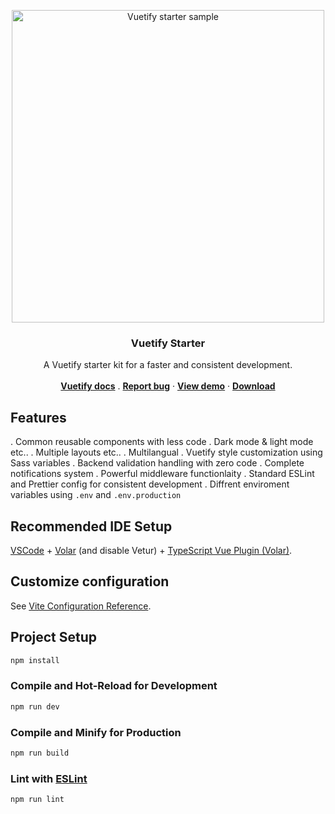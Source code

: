 <p align="center">
  <a href="https://vuetifyjs.com">
    <img src=".github/cover.png" alt="Vuetify starter sample" width="500" />
  </a>
</p>

<h3 align="center">Vuetify Starter</h3>

<p align="center">
  A Vuetify starter kit for a faster and consistent development.
  <br>
  <br>
  <a href="https://vuetifyjs.com"><strong>Vuetify docs</strong></a>
  .
  <a href="https://github.com/themustafaomar/vuetify-starter/issues/new"><strong>Report bug</strong></a>
  ·
  <a href="https://jvm-docs.vercel.app"><strong>View demo</strong></a>
  ·
  <a href="https://github.com/themustafaomar/vuetify-starter/archive/main.zip"><strong>Download</strong></a>
</p>

## Features

. Common reusable components with less code
. Dark mode & light mode etc..
. Multiple layouts etc..
. Multilangual
. Vuetify style customization using Sass variables
. Backend validation handling with zero code
. Complete notifications system
. Powerful middleware functionlaity
. Standard ESLint and Prettier config for consistent development
. Diffrent enviroment variables using `.env` and `.env.production`

## Recommended IDE Setup

[VSCode](https://code.visualstudio.com/) + [Volar](https://marketplace.visualstudio.com/items?itemName=Vue.volar) (and disable Vetur) + [TypeScript Vue Plugin (Volar)](https://marketplace.visualstudio.com/items?itemName=Vue.vscode-typescript-vue-plugin).

## Customize configuration

See [Vite Configuration Reference](https://vitejs.dev/config/).

## Project Setup

```sh
npm install
```

### Compile and Hot-Reload for Development

```sh
npm run dev
```

### Compile and Minify for Production

```sh
npm run build
```

### Lint with [ESLint](https://eslint.org/)

```sh
npm run lint
```
